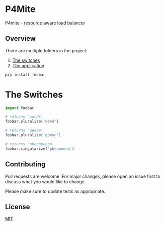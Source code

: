 # P4Mite

P4mite - resource aware load balancer

## Overview

There are multiple folders in the project:

1. [The switches](https://github.com/PINetDalhousie/in-network-dispatcher#The%Switches)
2. [The application](https://github.com/PINetDalhousie/in-network-dispatcher#Applications)
<!-- 
- The switches (P4Mite switch, ECMP switch, and Round-Robin switch) (https://github.com/PINetDalhousie/in-network-dispatcher#Switches)
- The application we used to evaluate the system
- A simple load balancer for SoC SmartNICs -->

```bash
pip install foobar
```

# The Switches

```python
import foobar

# returns 'words'
foobar.pluralize('word')

# returns 'geese'
foobar.pluralize('goose')

# returns 'phenomenon'
foobar.singularize('phenomena')
```

## Contributing
Pull requests are welcome. For major changes, please open an issue first to discuss what you would like to change.

Please make sure to update tests as appropriate.

## License
[MIT](https://choosealicense.com/licenses/mit/)
